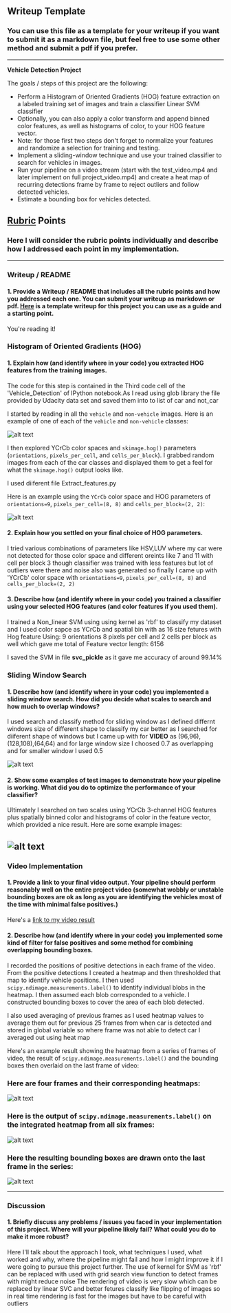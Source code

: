 ## Writeup Template
### You can use this file as a template for your writeup if you want to submit it as a markdown file, but feel free to use some other method and submit a pdf if you prefer.

---

**Vehicle Detection Project**

The goals / steps of this project are the following:

* Perform a Histogram of Oriented Gradients (HOG) feature extraction on a labeled training set of images and train a classifier Linear SVM classifier
* Optionally, you can also apply a color transform and append binned color features, as well as histograms of color, to your HOG feature vector. 
* Note: for those first two steps don't forget to normalize your features and randomize a selection for training and testing.
* Implement a sliding-window technique and use your trained classifier to search for vehicles in images.
* Run your pipeline on a video stream (start with the test_video.mp4 and later implement on full project_video.mp4) and create a heat map of recurring detections frame by frame to reject outliers and follow detected vehicles.
* Estimate a bounding box for vehicles detected.

[//]: # (Image References)
[image1]: ./examples/car_not_car.png
[image2]: ./examples/HOG_example.jpg
[image3]: ./examples/sliding_windows.jpg
[image4]: ./examples/sliding_window.jpg
[image5]: ./examples/bboxes_and_heat.png
[image6]: ./examples/labels_map.png
[image7]: ./examples/output_bboxes.png
[video1]: ./project_video.mp4

## [Rubric](https://review.udacity.com/#!/rubrics/513/view) Points
### Here I will consider the rubric points individually and describe how I addressed each point in my implementation.  

---
### Writeup / README

#### 1. Provide a Writeup / README that includes all the rubric points and how you addressed each one.  You can submit your writeup as markdown or pdf.  [Here](https://github.com/udacity/CarND-Vehicle-Detection/blob/master/writeup_template.md) is a template writeup for this project you can use as a guide and a starting point.  

You're reading it!

### Histogram of Oriented Gradients (HOG)

#### 1. Explain how (and identify where in your code) you extracted HOG features from the training images.

The code for this step is contained in the Third code cell of the 'Vehicle_Detection' of IPython notebook.As I read using glob library the file provided by Udacity data set and saved them into to list of car and not_car  

I started by reading in all the `vehicle` and `non-vehicle` images.  Here is an example of one of each of the `vehicle` and `non-vehicle` classes:

![alt text][image1]

I then explored YCrCb color spaces and `skimage.hog()` parameters (`orientations`, `pixels_per_cell`, and `cells_per_block`).  I grabbed random images from each of the car classes and displayed them to get a feel for what the `skimage.hog()` output looks like.

I used diiferent file Extract_features.py

Here is an example using the `YCrCb` color space and HOG parameters of `orientations=9`, `pixels_per_cell=(8, 8)` and `cells_per_block=(2, 2)`:


![alt text][image2]

#### 2. Explain how you settled on your final choice of HOG parameters.

I tried various combinations of parameters like HSV,LUV where my car were not detected for those color space and different oreints like 7 and 11 with cell per block 3 though classifier was trained with less features but lot of outliers were there and noise also was generated so finally I came up with 'YCrCb' color space with `orientations=9`, `pixels_per_cell=(8, 8)` and `cells_per_block=(2, 2)`

#### 3. Describe how (and identify where in your code) you trained a classifier using your selected HOG features (and color features if you used them).

I trained a Non_linear SVM using using kernel as 'rbf' to classify my dataset and I used color sapce as YCrCb and spatial bin with as 16 size fetures with Hog feature  Using: 9 orientations 8 pixels per cell and 2 cells per block as well which gave me total of Feature vector length: 6156

I saved the SVM in file **svc_pickle** as it gave me accuracy of around 99.14% 

### Sliding Window Search

#### 1. Describe how (and identify where in your code) you implemented a sliding window search.  How did you decide what scales to search and how much to overlap windows?

I used search and classify method for sliding window as I defined differnt windows size of different shape to classify my car better as
I searched for diiferent shape of windows but I came up with for **VIDEO** as (96,96),(128,108),(64,64) and for large window size I choosed 0.7 as overlapping and for smaller window I used 0.5

![alt text][image3]

#### 2. Show some examples of test images to demonstrate how your pipeline is working.  What did you do to optimize the performance of your classifier?

Ultimately I searched on two scales using YCrCb 3-channel HOG features plus spatially binned color and histograms of color in the feature vector, which provided a nice result.  Here are some example images:

![alt text][image4]
---

### Video Implementation

#### 1. Provide a link to your final video output.  Your pipeline should perform reasonably well on the entire project video (somewhat wobbly or unstable bounding boxes are ok as long as you are identifying the vehicles most of the time with minimal false positives.)
Here's a [link to my video result](./Project_Output_Video.mp4)


#### 2. Describe how (and identify where in your code) you implemented some kind of filter for false positives and some method for combining overlapping bounding boxes.

I recorded the positions of positive detections in each frame of the video.  From the positive detections I created a heatmap and then thresholded that map to identify vehicle positions.  I then used `scipy.ndimage.measurements.label()` to identify individual blobs in the heatmap.  I then assumed each blob corresponded to a vehicle.  I constructed bounding boxes to cover the area of each blob detected. 

I also used averaging of previous frames as I used heatmap values to average them out for previous 25 frames from when car is detected and stored in global variable so where frame was not able to detect car I averaged out using heat map

Here's an example result showing the heatmap from a series of frames of video, the result of `scipy.ndimage.measurements.label()` and the bounding boxes then overlaid on the last frame of video:

### Here are four frames and their corresponding heatmaps:

![alt text][image5]

### Here is the output of `scipy.ndimage.measurements.label()` on the integrated heatmap from all six frames:
![alt text][image6]

### Here the resulting bounding boxes are drawn onto the last frame in the series:
![alt text][image7]



---

### Discussion

#### 1. Briefly discuss any problems / issues you faced in your implementation of this project.  Where will your pipeline likely fail?  What could you do to make it more robust?

Here I'll talk about the approach I took, what techniques I used, what worked and why, where the pipeline might fail and how I might improve it if I were going to pursue this project further.
The use of kernel for SVM as 'rbf' can be replaced with used with grid search view function to detect frames with might reduce noise
The rendering of video is very slow which can be replaced by linear SVC and better fetures classify like flipping of images so in real time rendering is fast for the images but have to be careful with outliers

